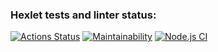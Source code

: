 ### Hexlet tests and linter status:
[![Actions Status](https://github.com/yumoshkin/frontend-project-lvl2/workflows/hexlet-check/badge.svg)](https://github.com/yumoshkin/frontend-project-lvl2/actions)
[![Maintainability](https://api.codeclimate.com/v1/badges/a99a88d28ad37a79dbf6/maintainability)](https://codeclimate.com/github/codeclimate/codeclimate/maintainability)
[![Node.js CI](https://github.com/yumoshkin/frontend-project-lvl2/workflows/Node.js/badge.svg)](https://github.com/yumoshkin/frontend-project-lvl2/actions)
